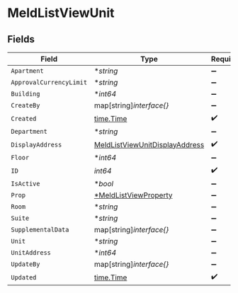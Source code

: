 # MeldListViewUnit


## Fields

| Field                                                                                   | Type                                                                                    | Required                                                                                | Description                                                                             |
| --------------------------------------------------------------------------------------- | --------------------------------------------------------------------------------------- | --------------------------------------------------------------------------------------- | --------------------------------------------------------------------------------------- |
| `Apartment`                                                                             | **string*                                                                               | :heavy_minus_sign:                                                                      | N/A                                                                                     |
| `ApprovalCurrencyLimit`                                                                 | **string*                                                                               | :heavy_minus_sign:                                                                      | N/A                                                                                     |
| `Building`                                                                              | **int64*                                                                                | :heavy_minus_sign:                                                                      | N/A                                                                                     |
| `CreateBy`                                                                              | map[string]*interface{}*                                                                | :heavy_minus_sign:                                                                      | N/A                                                                                     |
| `Created`                                                                               | [time.Time](https://pkg.go.dev/time#Time)                                               | :heavy_check_mark:                                                                      | N/A                                                                                     |
| `Department`                                                                            | **string*                                                                               | :heavy_minus_sign:                                                                      | N/A                                                                                     |
| `DisplayAddress`                                                                        | [MeldListViewUnitDisplayAddress](../../models/shared/meldlistviewunitdisplayaddress.md) | :heavy_check_mark:                                                                      | N/A                                                                                     |
| `Floor`                                                                                 | **int64*                                                                                | :heavy_minus_sign:                                                                      | N/A                                                                                     |
| `ID`                                                                                    | *int64*                                                                                 | :heavy_check_mark:                                                                      | N/A                                                                                     |
| `IsActive`                                                                              | **bool*                                                                                 | :heavy_minus_sign:                                                                      | N/A                                                                                     |
| `Prop`                                                                                  | [*MeldListViewProperty](../../models/shared/meldlistviewproperty.md)                    | :heavy_minus_sign:                                                                      | N/A                                                                                     |
| `Room`                                                                                  | **string*                                                                               | :heavy_minus_sign:                                                                      | N/A                                                                                     |
| `Suite`                                                                                 | **string*                                                                               | :heavy_minus_sign:                                                                      | N/A                                                                                     |
| `SupplementalData`                                                                      | map[string]*interface{}*                                                                | :heavy_minus_sign:                                                                      | N/A                                                                                     |
| `Unit`                                                                                  | **string*                                                                               | :heavy_minus_sign:                                                                      | N/A                                                                                     |
| `UnitAddress`                                                                           | **int64*                                                                                | :heavy_minus_sign:                                                                      | N/A                                                                                     |
| `UpdateBy`                                                                              | map[string]*interface{}*                                                                | :heavy_minus_sign:                                                                      | N/A                                                                                     |
| `Updated`                                                                               | [time.Time](https://pkg.go.dev/time#Time)                                               | :heavy_check_mark:                                                                      | N/A                                                                                     |